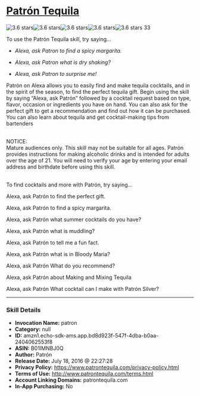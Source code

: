 # [Patrón Tequila](http://alexa.amazon.com/#skills/amzn1.echo-sdk-ams.app.bd8d923f-547f-4dba-b0aa-2404062553f8)
![3.6 stars](../../images/ic_star_black_18dp_1x.png)![3.6 stars](../../images/ic_star_black_18dp_1x.png)![3.6 stars](../../images/ic_star_black_18dp_1x.png)![3.6 stars](../../images/ic_star_half_black_18dp_1x.png)![3.6 stars](../../images/ic_star_border_black_18dp_1x.png) 33

To use the Patrón Tequila skill, try saying...

* *Alexa, ask Patron to find a spicy margarita.*

* *Alexa, ask Patron what is dry shaking?*

* *Alexa, ask Patron to surprise me!*

Patrón on Alexa allows you to easily find and make tequila cocktails, and in the spirit of the season, to find the perfect tequila gift. Begin using the skill by saying “Alexa, ask Patrón” followed by a cocktail request based on type, flavor, occasion or ingredients you have on hand. You can also ask for the perfect gift to get a recommendation and find out how it can be purchased. You can also learn about tequila and get cocktail-making tips from bartenders<br/><br/>

NOTICE: <br/>
Mature audiences only. This skill may not be suitable for all ages. Patrón provides instructions for making alcoholic drinks and is intended for adults over the age of 21. You will need to verify your age by entering your email address and birthdate before using this skill.<br/><br/>

To find cocktails and more with Patrón, try saying…<br/>

Alexa, ask Patrón to find the perfect gift.<br/>

Alexa, ask Patrón to find a spicy margarita.<br/>

Alexa, ask Patrón what summer cocktails do you have?<br/>

Alexa, ask Patrón what is muddling?<br/>

Alexa, ask Patrón to tell me a fun fact.<br/>

Alexa, ask Patrón what is in Bloody Maria?<br/>

Alexa, ask Patrón What do you recommend?<br/>

Alexa, ask Patrón about Making and Mixing Tequila<br/>

Alexa, ask Patrón What cocktail can I make with Patrón Silver?

***

### Skill Details

* **Invocation Name:** patron
* **Category:** null
* **ID:** amzn1.echo-sdk-ams.app.bd8d923f-547f-4dba-b0aa-2404062553f8
* **ASIN:** B01IMNBJ0Q
* **Author:** Patrón
* **Release Date:** July 18, 2016 @ 22:27:28
* **Privacy Policy:** https://www.patrontequila.com/privacy-policy.html
* **Terms of Use:** http://www.patrontequila.com/terms.html
* **Account Linking Domains:** patrontequila.com
* **In-App Purchasing:** No
